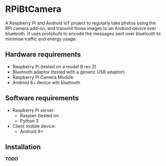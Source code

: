 # RPiBtCamera

A Raspberry Pi and Android IoT project to regularly take photos using
the RPi camera add-on, and transmit those images to an Android device
over bluetooth. It uses protobufs to encode the messages sent over
bluetooth to minimise traffic and energy usage.

## Hardware requirements

- Raspberry Pi (tested on a model B rev 2)
- Bluetooth adaptor (tested with a generic USB adaptor)
- Raspberry Pi Camera Module
- Android 8+ device wth bluetooth

## Software requirements

- Raspberry Pi server:
  - Raspian (tested on 
  - Python 3
- Client mobile device:
  - Android 8+

## Installation

***TODO***

